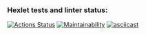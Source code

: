 ### Hexlet tests and linter status:
[![Actions Status](https://github.com/YurokBo/frontend-project-44/workflows/hexlet-check/badge.svg)](https://github.com/YurokBo/frontend-project-44/actions)
[![Maintainability](https://api.codeclimate.com/v1/badges/26ba5534b04707b04e84/maintainability)](https://codeclimate.com/github/YurokBo/frontend-project-44/maintainability)
[![asciicast](https://asciinema.org/a/x7AXCFLi6JV0H1HbfF4XNrnWT.svg)](https://asciinema.org/a/x7AXCFLi6JV0H1HbfF4XNrnWT)
